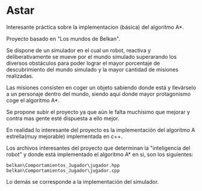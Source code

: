 # Astar
Interesante práctica sobre la implementacion (básica) del algoritmo A*.

Proyecto basado en "Los mundos de Belkan". 

Se dispone de un simulador en el cual un robot, reactiva y deliberativamente se mueve por el mundo simulado superarando los diversos obstáculos para poder lograr el mayor porcentaje de descubrimiento del mundo simulado y la mayor cantidad de misiones realizadas. 

Las misiones consisten en coger un objeto sabiendo donde está y llevárselo a un personaje dentro del mundo, siendo aquí donde mayor protagonismo coge el algoritmo A*.

Se propone subir el proyecto ya que aún le falta muchisimo que mejorar y contra mas gente esté dispuesta a ello mejor.

En realidad lo interesante del proyecto es la implementación del algoritmo A estrella(muy mejorable) implementada en c++. 

Los archivos interesantes del proyecto que determinan la "inteligencia del robot" y donde está implementado el algoritmo A* en si, son los siguientes: 

    belkan\Comportamientos_Jugador\jugador.hpp
    belkan\Comportamientos_Jugador\jugador.cpp

Lo demás se corresponde a la implementación del simulador.
